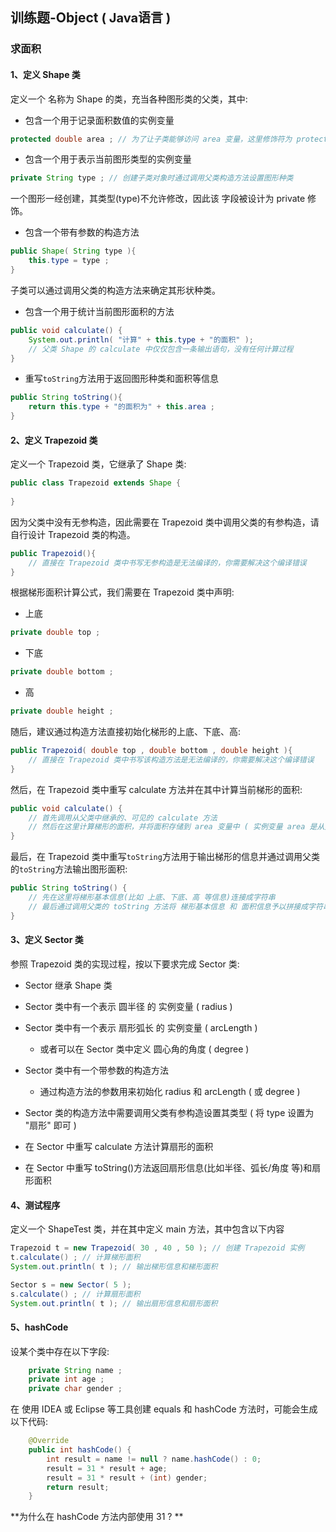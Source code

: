 ## 训练题-Object <b style="font-size:20px;">( Java语言 )</b>


### 求面积


#### 1、定义 Shape 类

定义一个 名称为 Shape 的类，充当各种图形类的父类，其中:

- 包含一个用于记录面积数值的实例变量

```java
protected double area ; // 为了让子类能够访问 area 变量，这里修饰符为 protected
```


- 包含一个用于表示当前图形类型的实例变量

```java
private String type ; // 创建子类对象时通过调用父类构造方法设置图形种类
```

一个图形一经创建，其类型(type)不允许修改，因此该 字段被设计为 private 修饰。


- 包含一个带有参数的构造方法

```java
public Shape( String type ){
    this.type = type ;
}
```

子类可以通过调用父类的构造方法来确定其形状种类。


- 包含一个用于统计当前图形面积的方法

```java
public void calculate() {
    System.out.println( "计算" + this.type + "的面积" );
    // 父类 Shape 的 calculate 中仅仅包含一条输出语句，没有任何计算过程
}
```


- 重写`toString`方法用于返回图形种类和面积等信息

```java
public String toString(){
    return this.type + "的面积为" + this.area ;
}
```


#### 2、定义 Trapezoid 类

定义一个 Trapezoid 类，它继承了 Shape 类:

```java
public class Trapezoid extends Shape {
    
}
```

因为父类中没有无参构造，因此需要在 Trapezoid 类中调用父类的有参构造，请自行设计
Trapezoid 类的构造。

```java
public Trapezoid(){
    // 直接在 Trapezoid 类中书写无参构造是无法编译的，你需要解决这个编译错误
}
```

根据梯形面积计算公式，我们需要在 Trapezoid 类中声明:

- 上底

```java
private double top ;
```

- 下底

```java
private double bottom ;
```

- 高

```java
private double height ;
```

随后，建议通过构造方法直接初始化梯形的上底、下底、高:

```java
public Trapezoid( double top , double bottom , double height ){
    // 直接在 Trapezoid 类中书写该构造方法是无法编译的，你需要解决这个编译错误
}
```

然后，在 Trapezoid 类中重写 calculate 方法并在其中计算当前梯形的面积:

```java
public void calculate() {
  	// 首先调用从父类中继承的、可见的 calculate 方法
    // 然后在这里计算梯形的面积，并将面积存储到 area 变量中 ( 实例变量 area 是从父类继承来的 )
}
```

最后，在 Trapezoid
类中重写`toString`方法用于输出梯形的信息并通过调用父类的`toString`方法输出图形面积:

```java
public String toString() {
    // 先在这里将梯形基本信息(比如 上底、下底、高 等信息)连接成字符串
    // 最后通过调用父类的 toString 方法将 梯形基本信息 和 面积信息予以拼接成字符串后返回
}
```


#### 3、定义 Sector 类


参照 Trapezoid 类的实现过程，按以下要求完成 Sector 类:

- Sector 继承 Shape 类
- Sector 类中有一个表示 圆半径 的 实例变量 ( radius )
- Sector 类中有一个表示 扇形弧长 的 实例变量 ( arcLength )
  - 或者可以在 Sector 类中定义 圆心角的角度 ( degree )
- Sector 类中有一个带参数的构造方法
  - 通过构造方法的参数用来初始化 radius 和 arcLength ( 或 degree )
- Sector 类的构造方法中需要调用父类有参构造设置其类型 ( 将 type 设置为 "扇形"
  即可 )
- 在 Sector 中重写 calculate 方法计算扇形的面积

- 在 Sector 中重写 toString()方法返回扇形信息(比如半径、弧长/角度
  等)和扇形面积


#### 4、测试程序


定义一个 ShapeTest 类，并在其中定义 main 方法，其中包含以下内容

```java
Trapezoid t = new Trapezoid( 30 , 40 , 50 ); // 创建 Trapezoid 实例
t.calculate() ; // 计算梯形面积
System.out.println( t ); // 输出梯形信息和梯形面积

Sector s = new Sector( 5 );
s.calculate() ; // 计算扇形面积
System.out.println( t ); // 输出扇形信息和扇形面积
```


#### 5、hashCode


设某个类中存在以下字段:

```java
    private String name ;
    private int age ;
    private char gender ;
```


在 使用 IDEA 或 Eclipse 等工具创建 equals 和 hashCode
方法时，可能会生成以下代码:

```java
    @Override
    public int hashCode() {
        int result = name != null ? name.hashCode() : 0;
        result = 31 * result + age;
        result = 31 * result + (int) gender;
        return result;
    }
```


**为什么在 hashCode 方法内部使用 31 ? **


